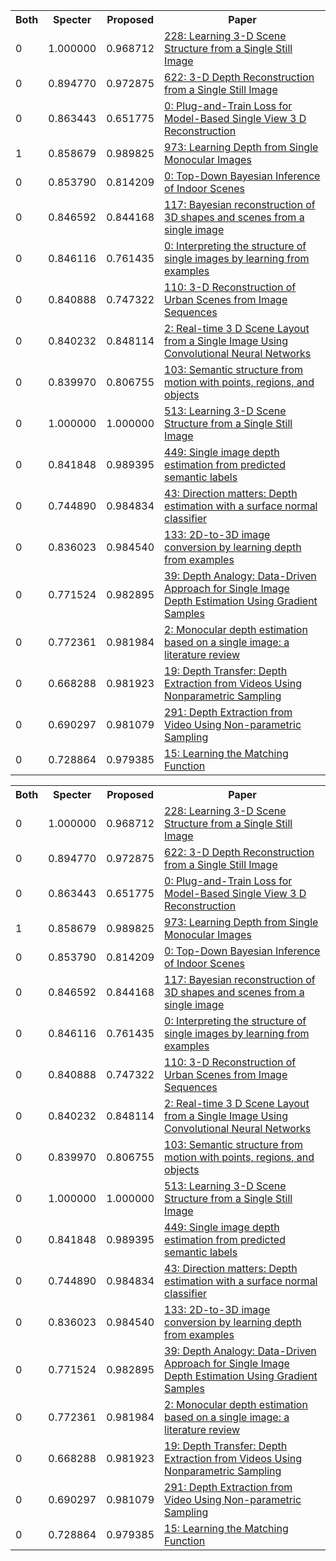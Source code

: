<html><table><tr>
<th>Both</th>
<th>Specter</th>
<th>Proposed</th>
<th>Paper</th>
</tr>
<tr>
<td>0</td>
<td>1.000000</td>
<td>0.968712</td>
<td><a href="https://www.semanticscholar.org/paper/4a965ee6dcfc1ab12170af762e1d08e11b60ddb8">228: Learning 3-D Scene Structure from a Single Still Image</a></td>
</tr>
<tr>
<td>0</td>
<td>0.894770</td>
<td>0.972875</td>
<td><a href="https://www.semanticscholar.org/paper/3635881d5632816df7762f2c588138c0baa339ef">622: 3-D Depth Reconstruction from a Single Still Image</a></td>
</tr>
<tr>
<td>0</td>
<td>0.863443</td>
<td>0.651775</td>
<td><a href="https://www.semanticscholar.org/paper/f9e5258240cadb7b652c9e14edfbbd2de7029f4a">0: Plug-and-Train Loss for Model-Based Single View 3 D Reconstruction</a></td>
</tr>
<tr>
<td>1</td>
<td>0.858679</td>
<td>0.989825</td>
<td><a href="https://www.semanticscholar.org/paper/cddd92203c8deb022a29b512b11050da531c5f3b">973: Learning Depth from Single Monocular Images</a></td>
</tr>
<tr>
<td>0</td>
<td>0.853790</td>
<td>0.814209</td>
<td><a href="https://www.semanticscholar.org/paper/409b9b16fbc2f04f04762f8f955fa21ffef931b3">0: Top-Down Bayesian Inference of Indoor Scenes</a></td>
</tr>
<tr>
<td>0</td>
<td>0.846592</td>
<td>0.844168</td>
<td><a href="https://www.semanticscholar.org/paper/88da9026bbedf408aec54b158b456627818cacf9">117: Bayesian reconstruction of 3D shapes and scenes from a single image</a></td>
</tr>
<tr>
<td>0</td>
<td>0.846116</td>
<td>0.761435</td>
<td><a href="https://www.semanticscholar.org/paper/25da590f76c27b1be6c870f1668fe39b579e4ffe">0: Interpreting the structure of single images by learning from examples</a></td>
</tr>
<tr>
<td>0</td>
<td>0.840888</td>
<td>0.747322</td>
<td><a href="https://www.semanticscholar.org/paper/ca3f074fc993a4f14ce11b8439209723577c8a42">110: 3-D Reconstruction of Urban Scenes from Image Sequences</a></td>
</tr>
<tr>
<td>0</td>
<td>0.840232</td>
<td>0.848114</td>
<td><a href="https://www.semanticscholar.org/paper/67205347c677c18b143ccef059551bffb86030f4">2: Real-time 3 D Scene Layout from a Single Image Using Convolutional Neural Networks</a></td>
</tr>
<tr>
<td>0</td>
<td>0.839970</td>
<td>0.806755</td>
<td><a href="https://www.semanticscholar.org/paper/775e0dc39ffc08d9c2c02757f048ee265eb8ac59">103: Semantic structure from motion with points, regions, and objects</a></td>
</tr>
<tr>
<td>0</td>
<td>1.000000</td>
<td>1.000000</td>
<td><a href="https://www.semanticscholar.org/paper/41bcea1bec0f0b0e9e2cb4894bf6bfda091a4eae">513: Learning 3-D Scene Structure from a Single Still Image</a></td>
</tr>
<tr>
<td>0</td>
<td>0.841848</td>
<td>0.989395</td>
<td><a href="https://www.semanticscholar.org/paper/893ebdaeb66b2d0c5b5be100e2d19e54a3c0824e">449: Single image depth estimation from predicted semantic labels</a></td>
</tr>
<tr>
<td>0</td>
<td>0.744890</td>
<td>0.984834</td>
<td><a href="https://www.semanticscholar.org/paper/59f5fb05668fdbec0e62f2a8eb57a599ec0c384f">43: Direction matters: Depth estimation with a surface normal classifier</a></td>
</tr>
<tr>
<td>0</td>
<td>0.836023</td>
<td>0.984540</td>
<td><a href="https://www.semanticscholar.org/paper/817f38e6e9844d4513047916fe88561a758846e7">133: 2D-to-3D image conversion by learning depth from examples</a></td>
</tr>
<tr>
<td>0</td>
<td>0.771524</td>
<td>0.982895</td>
<td><a href="https://www.semanticscholar.org/paper/3731ba07aa14d88a17c1bb3f847ddcd639047185">39: Depth Analogy: Data-Driven Approach for Single Image Depth Estimation Using Gradient Samples</a></td>
</tr>
<tr>
<td>0</td>
<td>0.772361</td>
<td>0.981984</td>
<td><a href="https://www.semanticscholar.org/paper/7742689b2ec332ecc83edec22f6e64f23569a9af">2: Monocular depth estimation based on a single image: a literature review</a></td>
</tr>
<tr>
<td>0</td>
<td>0.668288</td>
<td>0.981923</td>
<td><a href="https://www.semanticscholar.org/paper/9afc61c1260aac62a23539a57f6abe5a2c813ac1">19: Depth Transfer: Depth Extraction from Videos Using Nonparametric Sampling</a></td>
</tr>
<tr>
<td>0</td>
<td>0.690297</td>
<td>0.981079</td>
<td><a href="https://www.semanticscholar.org/paper/df028190efdd1e78bb79195b0627670511e9a5fa">291: Depth Extraction from Video Using Non-parametric Sampling</a></td>
</tr>
<tr>
<td>0</td>
<td>0.728864</td>
<td>0.979385</td>
<td><a href="https://www.semanticscholar.org/paper/14133d29faccebfff1b1c3762f8648b8e88d9cc2">15: Learning the Matching Function</a></td>
</tr>
</table></html>
<html><table><tr>
<th>Both</th>
<th>Specter</th>
<th>Proposed</th>
<th>Paper</th>
</tr>
<tr>
<td>0</td>
<td>1.000000</td>
<td>0.968712</td>
<td><a href="https://www.semanticscholar.org/paper/4a965ee6dcfc1ab12170af762e1d08e11b60ddb8">228: Learning 3-D Scene Structure from a Single Still Image</a></td>
</tr>
<tr>
<td>0</td>
<td>0.894770</td>
<td>0.972875</td>
<td><a href="https://www.semanticscholar.org/paper/3635881d5632816df7762f2c588138c0baa339ef">622: 3-D Depth Reconstruction from a Single Still Image</a></td>
</tr>
<tr>
<td>0</td>
<td>0.863443</td>
<td>0.651775</td>
<td><a href="https://www.semanticscholar.org/paper/f9e5258240cadb7b652c9e14edfbbd2de7029f4a">0: Plug-and-Train Loss for Model-Based Single View 3 D Reconstruction</a></td>
</tr>
<tr>
<td>1</td>
<td>0.858679</td>
<td>0.989825</td>
<td><a href="https://www.semanticscholar.org/paper/cddd92203c8deb022a29b512b11050da531c5f3b">973: Learning Depth from Single Monocular Images</a></td>
</tr>
<tr>
<td>0</td>
<td>0.853790</td>
<td>0.814209</td>
<td><a href="https://www.semanticscholar.org/paper/409b9b16fbc2f04f04762f8f955fa21ffef931b3">0: Top-Down Bayesian Inference of Indoor Scenes</a></td>
</tr>
<tr>
<td>0</td>
<td>0.846592</td>
<td>0.844168</td>
<td><a href="https://www.semanticscholar.org/paper/88da9026bbedf408aec54b158b456627818cacf9">117: Bayesian reconstruction of 3D shapes and scenes from a single image</a></td>
</tr>
<tr>
<td>0</td>
<td>0.846116</td>
<td>0.761435</td>
<td><a href="https://www.semanticscholar.org/paper/25da590f76c27b1be6c870f1668fe39b579e4ffe">0: Interpreting the structure of single images by learning from examples</a></td>
</tr>
<tr>
<td>0</td>
<td>0.840888</td>
<td>0.747322</td>
<td><a href="https://www.semanticscholar.org/paper/ca3f074fc993a4f14ce11b8439209723577c8a42">110: 3-D Reconstruction of Urban Scenes from Image Sequences</a></td>
</tr>
<tr>
<td>0</td>
<td>0.840232</td>
<td>0.848114</td>
<td><a href="https://www.semanticscholar.org/paper/67205347c677c18b143ccef059551bffb86030f4">2: Real-time 3 D Scene Layout from a Single Image Using Convolutional Neural Networks</a></td>
</tr>
<tr>
<td>0</td>
<td>0.839970</td>
<td>0.806755</td>
<td><a href="https://www.semanticscholar.org/paper/775e0dc39ffc08d9c2c02757f048ee265eb8ac59">103: Semantic structure from motion with points, regions, and objects</a></td>
</tr>
<tr>
<td>0</td>
<td>1.000000</td>
<td>1.000000</td>
<td><a href="https://www.semanticscholar.org/paper/41bcea1bec0f0b0e9e2cb4894bf6bfda091a4eae">513: Learning 3-D Scene Structure from a Single Still Image</a></td>
</tr>
<tr>
<td>0</td>
<td>0.841848</td>
<td>0.989395</td>
<td><a href="https://www.semanticscholar.org/paper/893ebdaeb66b2d0c5b5be100e2d19e54a3c0824e">449: Single image depth estimation from predicted semantic labels</a></td>
</tr>
<tr>
<td>0</td>
<td>0.744890</td>
<td>0.984834</td>
<td><a href="https://www.semanticscholar.org/paper/59f5fb05668fdbec0e62f2a8eb57a599ec0c384f">43: Direction matters: Depth estimation with a surface normal classifier</a></td>
</tr>
<tr>
<td>0</td>
<td>0.836023</td>
<td>0.984540</td>
<td><a href="https://www.semanticscholar.org/paper/817f38e6e9844d4513047916fe88561a758846e7">133: 2D-to-3D image conversion by learning depth from examples</a></td>
</tr>
<tr>
<td>0</td>
<td>0.771524</td>
<td>0.982895</td>
<td><a href="https://www.semanticscholar.org/paper/3731ba07aa14d88a17c1bb3f847ddcd639047185">39: Depth Analogy: Data-Driven Approach for Single Image Depth Estimation Using Gradient Samples</a></td>
</tr>
<tr>
<td>0</td>
<td>0.772361</td>
<td>0.981984</td>
<td><a href="https://www.semanticscholar.org/paper/7742689b2ec332ecc83edec22f6e64f23569a9af">2: Monocular depth estimation based on a single image: a literature review</a></td>
</tr>
<tr>
<td>0</td>
<td>0.668288</td>
<td>0.981923</td>
<td><a href="https://www.semanticscholar.org/paper/9afc61c1260aac62a23539a57f6abe5a2c813ac1">19: Depth Transfer: Depth Extraction from Videos Using Nonparametric Sampling</a></td>
</tr>
<tr>
<td>0</td>
<td>0.690297</td>
<td>0.981079</td>
<td><a href="https://www.semanticscholar.org/paper/df028190efdd1e78bb79195b0627670511e9a5fa">291: Depth Extraction from Video Using Non-parametric Sampling</a></td>
</tr>
<tr>
<td>0</td>
<td>0.728864</td>
<td>0.979385</td>
<td><a href="https://www.semanticscholar.org/paper/14133d29faccebfff1b1c3762f8648b8e88d9cc2">15: Learning the Matching Function</a></td>
</tr>
</table></html>
